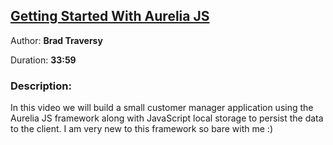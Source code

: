 ## [Getting Started With Aurelia JS](https://www.youtube.com/watch?v=yaX34x3OgQI)

Author: **Brad Traversy**

Duration: **33:59**

### Description:
In this video we will build a small customer manager application using the Aurelia JS framework along with JavaScript local storage to persist the data to the client. I am very new to this framework so bare with me :)


